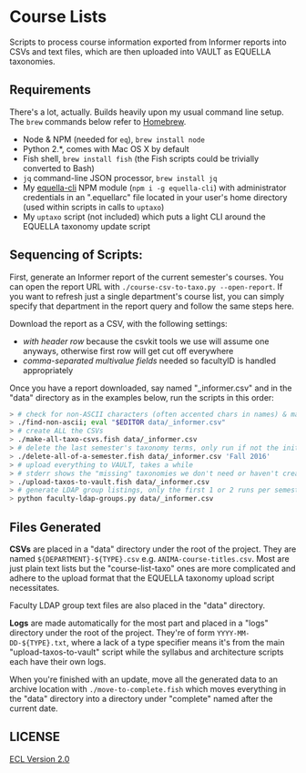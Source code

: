 # Course Lists

Scripts to process course information exported from Informer reports into CSVs and text files, which are then uploaded into VAULT as EQUELLA taxonomies.

## Requirements

There's a lot, actually. Builds heavily upon my usual command line setup. The `brew` commands below refer to [Homebrew](http://brew.sh).

- Node & NPM (needed for `eq`), `brew install node`
- Python 2.\*, comes with Mac OS X by default
- Fish shell, `brew install fish` (the Fish scripts could be trivially converted to Bash)
- `jq` command-line JSON processor, `brew install jq`
- My [equella-cli](https://github.com/cca/equella_cli) NPM module (`npm i -g equella-cli`) with administrator credentials in an ".equellarc" file located in your user's home directory (used within scripts in calls to `uptaxo`)
- My `uptaxo` script (not included) which puts a light CLI around the EQUELLA taxonomy update script

## Sequencing of Scripts:

First, generate an Informer report of the current semester's courses. You can open the report URL with `./course-csv-to-taxo.py --open-report`. If you want to refresh just a single department's course list, you can simply specify that department in the report query and follow the same steps here.

Download the report as a CSV, with the following settings:

- _with header row_ because the csvkit tools we use will assume one anyways, otherwise first row will get cut off everywhere
- _comma-separated multivalue fields_ needed so facultyID is handled appropriately

Once you have a report downloaded, say named "\_informer.csv" and in the "data" directory as in the examples below, run the scripts in this order:

```sh
> # check for non-ASCII characters (often accented chars in names) & manually remove
> ./find-non-ascii; eval "$EDITOR data/_informer.csv"
> # create ALL the CSVs
> ./make-all-taxo-csvs.fish data/_informer.csv
> # delete the last semester's taxonomy terms, only run if not the initial upload
> ./delete-all-of-a-semester.fish data/_informer.csv 'Fall 2016'
> # upload everything to VAULT, takes a while
> # stderr shows the "missing" taxonomies we don't need or haven't created yet
> ./upload-taxos-to-vault.fish data/_informer.csv
> # generate LDAP group listings, only the first 1 or 2 runs per semester
> python faculty-ldap-groups.py data/_informer.csv
```

## Files Generated

**CSVs** are placed in a "data" directory under the root of the project. They are named `${DEPARTMENT}-${TYPE}.csv` e.g. `ANIMA-course-titles.csv`. Most are just plain text lists but the "course-list-taxo" ones are more complicated and adhere to the upload format that the EQUELLA taxonomy upload script necessitates.

Faculty LDAP group text files are also placed in the "data" directory.

**Logs** are made automatically for the most part and placed in a "logs" directory under the root of the project. They're of form `YYYY-MM-DD-${TYPE}.txt`, where a lack of a type specifier means it's from the main "upload-taxos-to-vault" script while the syllabus and architecture scripts each have their own logs.

When you're finished with an update, move all the generated data to an archive location with `./move-to-complete.fish` which moves everything in the "data" directory into a directory under "complete" named after the current date.

## LICENSE

[ECL Version 2.0](https://opensource.org/licenses/ECL-2.0)
